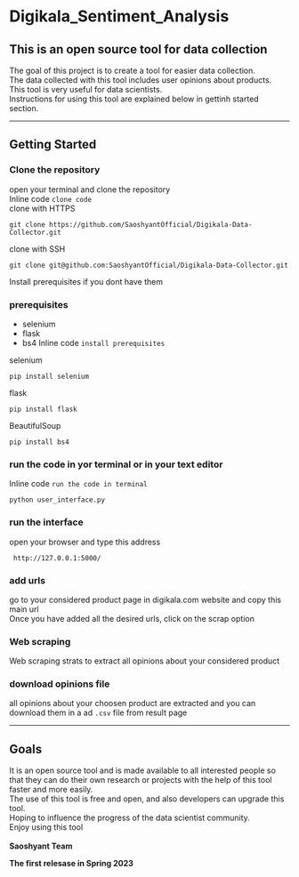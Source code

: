 # Digikala_Sentiment_Analysis
## This is an open source tool for data collection

The goal of this project is to create a tool for easier data collection. <br>
The data collected with this tool includes user opinions about products. <br>
This tool is very useful for data scientists. <br>
Instructions for using this tool are explained below in gettinh started section. <br>

***

## Getting Started

### Clone the repository <br>
open your terminal and clone the repository <br>
Inline code `clone code` <br>
clone with HTTPS <br>

    git clone https://github.com/SaoshyantOfficial/Digikala-Data-Collector.git
clone with SSH <br>

    git clone git@github.com:SaoshyantOfficial/Digikala-Data-Collector.git

Install prerequisites if you dont have them <br>
### prerequisites 
+ selenium 
+ flask 
+ bs4
Inline code `install prerequisites` <br>

selenium <br>

    pip install selenium
flask <br>

    pip install flask
BeautifulSoup <br>

    pip install bs4
### run the code in yor terminal or in your text editor
Inline code `run the code in terminal` <br>
    
    python user_interface.py
  
### run the interface 
 open your browser and type this address
 
     http://127.0.0.1:5000/
### add urls
go to your considered product page in digikala.com website and copy this main url <br>
Once you have added all the desired urls, click on the scrap option <br>

### Web scraping
Web scraping strats to extract all opinions about your considered product <br>

### download opinions file
all opinions about your choosen product are extracted and you can download them in a ad `.csv` file from result page

*** 

## Goals

It is an open source tool and is made available to all interested people so that they can do their own research or projects with the help of this tool faster and more easily. <br>
The use of this tool is free and open, and also developers can upgrade this tool. <br>
Hoping to influence the progress of the data scientist community. <br>
Enjoy using this tool <br>
<br>
**Saoshyant Team** <br>

**The first relesase in Spring 2023**

